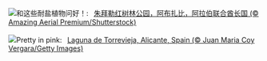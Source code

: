 ![](https://www.bing.com/th?id=OHR.MangrovePark_ZH-CN0208518370_UHD.jpg&w=1000)和这些耐盐植物问好！:&nbsp;&ensp;[朱拜勒红树林公园，阿布扎比，阿拉伯联合酋长国 (© Amazing Aerial Premium/Shutterstock)](https://www.bing.com/th?id=OHR.MangrovePark_ZH-CN0208518370_UHD.jpg)
<br><br/>
![](https://www.bing.com/th?id=OHR.LasLagunas_EN-US2134252350_UHD.jpg&w=1000)Pretty in pink:&nbsp;&ensp;[Laguna de Torrevieja, Alicante, Spain (© Juan Maria Coy Vergara/Getty Images)](https://www.bing.com/th?id=OHR.LasLagunas_EN-US2134252350_UHD.jpg)
<br><br/>

